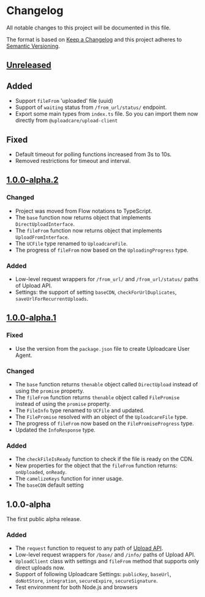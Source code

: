 # Changelog

All notable changes to this project will be documented in this file.

The format is based on [Keep a Changelog](http://keepachangelog.com/en/1.0.0/)
and this project adheres to [Semantic Versioning](http://semver.org/spec/v2.0.0.html).

## [Unreleased]

## Added

* Support `fileFrom` 'uploaded' file (uuid)
* Support of `waiting` status from `/from_url/status/` endpoint.
* Export some main types from `index.ts` file. 
  So you can import them now directly from `@uploadcare/upload-client`

## Fixed

* Default timeout for polling functions increased from 3s to 10s.
* Removed restrictions for timeout and interval.

[Unreleased]: https://github.com/uploadcare/uploadcare-upload-client/compare/v1.0.0-alpha.2...HEAD

## [1.0.0-alpha.2]

### Changed

* Project was moved from Flow notations to TypeScript.
* The `base` function now returns object that implements `DirectUploadInterface`.
* The `fileFrom` function now returns object that implements `UploadFromInterface`.
* The `UCFile` type renamed to `UploadcareFile`.
* The progress of `fileFrom` now based on the `UploadingProgress` type.

### Added

* Low-level request wrappers for `/from_url/` and `/from_url/status/` paths of Upload API.
* Settings: the support of setting `baseCDN`, `checkForUrlDuplicates`, `saveUrlForRecurrentUploads`.

[1.0.0-alpha.2]: https://github.com/uploadcare/uploadcare-upload-client/compare/v1.0.0-alpha.1...v1.0.0-alpha.2

## [1.0.0-alpha.1]

### Fixed

* Use the version from the `package.json` file to create Uploadcare User Agent.

### Changed

* The `base` function returns `thenable` object called `DirectUpload`
  instead of using the `promise` property.
* The `fileFrom` function returns `thenable` object called `FilePromise`
  instead of using the `promise` property.
* The `FileInfo` type renamed to `UCFile` and updated.
* The `FilePromise` resolved with an object of the `UploadcareFile` type.
* The progress of `fileFrom` now based on the `FilePromiseProgress` type.
* Updated the `InfoResponse` type.

### Added

* The `checkFileIsReady` function to check if the file is ready on the CDN.
* New properties for the object that the `fileFrom` function returns:
  `onUploaded`, `onReady`.
* The `camelizeKeys` function for inner usage.
* The `baseCDN` default setting

[1.0.0-alpha.1]: https://github.com/uploadcare/uploadcare-upload-client/compare/v1.0.0-alpha...v1.0.0-alpha.1

## 1.0.0-alpha

The first public alpha release.

### Added

* The `request` function to request to any path of [Upload API][upload-api].
* Low-level request wrappers for `/base/` and `/info/` paths of Upload API.
* `UploadClient` class with settings and `fileFrom` method that supports
  only direct uploads now.
* Support of following Uploadcare Settings: `publicKey`, `baseUrl`, 
  `doNotStore`, `integration`, `secureExpire`, `secureSignature`.
* Test environment for both Node.js and browsers

[upload-api]: https://uploadcare.com/docs/api_reference/upload/
